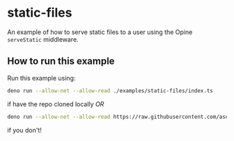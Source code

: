 # static-files

An example of how to serve static files to a user using the Opine `serveStatic` middleware.

## How to run this example

Run this example using:

```bash
deno run --allow-net --allow-read ./examples/static-files/index.ts
```

if have the repo cloned locally _OR_

```bash
deno run --allow-net --allow-read https://raw.githubusercontent.com/asos-craigmorten/opine/master/examples/static-files/index.ts
```

if you don't!
